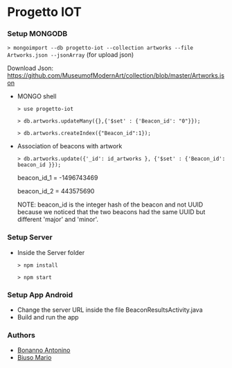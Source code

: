 # Progetto IOT

### Setup MONGODB

`> mongoimport --db progetto-iot --collection artworks --file Artworks.json --jsonArray` (for upload json)

Download Json: https://github.com/MuseumofModernArt/collection/blob/master/Artworks.json

*  MONGO shell

	`> use progetto-iot`

	`> db.artworks.updateMany({},{'$set' : {'Beacon_id': "0"}});`

	`> db.artworks.createIndex({"Beacon_id":1});`

*  Association of beacons with artwork

	`> db.artworks.update({'_id': id_artworks }, {'$set' : {'Beacon_id': beacon_id }});`

	beacon_id_1 = -1496743469

	beacon_id_2 = 443575690

	NOTE: beacon_id is the integer hash of the beacon and not UUID because we noticed that the two beacons had the same UUID but different 'major' and 'minor'.

### Setup Server

 * Inside the Server folder

	`> npm install`

	`> npm start`

### Setup App Android

* Change the server URL inside the file BeaconResultsActivity.java
* Build and run the app

### Authors
* [Bonanno Antonino](https://github.com/AntoninoBonanno)
* [Biuso Mario](https://github.com/Mariobiuso)

